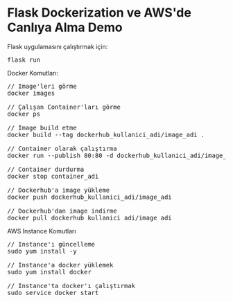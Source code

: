 # Flask Dockerization ve AWS'de Canlıya Alma Demo

Flask uygulamasını çalıştırmak için: <pre>flask run</pre>

Docker Komutları:
<pre>
// Image'leri görme
docker images

// Çalışan Container'ları görme
docker ps

// Image build etme
docker build --tag dockerhub_kullanici_adi/image_adi .

// Container olarak çalıştırma
docker run --publish 80:80 -d dockerhub_kullanici_adi/image_adi 

// Container durdurma 
docker stop container_adi

// Dockerhub'a image yükleme 
docker push dockerhub_kullanici_adi/image_adi 

// Dockerhub'dan image indirme 
docker pull dockerhub_kullanici_adi/image_adi
</pre>

AWS Instance Komutları

<pre>
// Instance'ı güncelleme
sudo yum install -y

// Instance'a docker yüklemek
sudo yum install docker

// Instance'ta docker'ı çalıştırmak
sudo service docker start
</pre>
